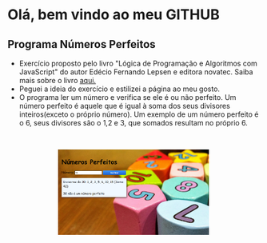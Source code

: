 # Olá, bem vindo ao meu GITHUB

## Programa Números Perfeitos

- Exercício proposto pelo livro "Lógica de Programação e Algoritmos com JavaScript" do autor Edécio Fernando Lepsen e editora novatec. Saiba mais sobre o livro [aqui.](<https://leitura.com.br/logica-de-programacao-e-algoritmos-com-javascript-L006-9788575226568#:~:text=L%C3%B3gica%20de%20programa%C3%A7%C3%A3o%20e%20algoritmos%20com%20JavaScript&text=Os%20conte%C3%BAdos%20abordados%20em%20L%C3%B3gica,imp%C3%B5em%20algumas%20dificuldades%20aos%20iniciantes.>)
- Peguei a ideia do exercício e estilizei a página ao meu gosto.
- O programa ler um número e verifica se ele é ou não perfeito. Um número perfeito é 
aquele que é igual à soma dos seus divisores inteiros(exceto o próprio número). Um exemplo
de um número perfeito é o 6, seus divisores são o 1,2 e 3, que somados resultam no próprio 6.

<br><p align="center">
  <img alt="capa" src="capa.png" width="60%">
</p>
